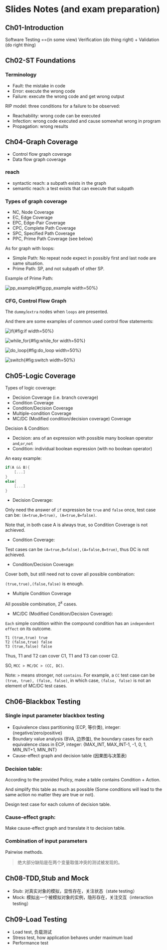 # Slides Notes (and exam preparation)

## Ch01-Introduction

Software Testing ==(in some view) Verification (do thing right) + Validation (do right thing)

## Ch02-ST Foundations

### Terminology

* Fault: the mistake in code
* Error: execute the wrong code
* Failure: execute the wrong code and get wrong output


RIP model: three conditions for a failure to be observed:

* Reachability: wrong code can be executed
* Infection: wrong code executed and cause somewhat wrong in program
* Propagation: wrong results

## Ch04-Graph Coverage

* Control flow graph coverage
* Data flow graph coverage

### reach

* syntactic reach: a subpath exists in the graph
* semantic reach: a test exists that can execute that subpath

### Types of graph coverage

* NC, Node Coverage
* EC, Edge Coverage
* EPC, Edge-Pair Coverage
* CPC, Complete Path Coverage
* SPC, Specified Path Coverage
* PPC, Prime Path Coverage (see below)


As for graph with loops:

* Simple Path: No repeat node expect in possibly first and last node are same situation.
* Prime Path: SP, and not subpath of other SP.


Example of Prime Path:

![pp_example](pics/pp_example.png){#fig:pp_example width=50%}


### CFG, Control Flow Graph

The `dummy`/`extra` nodes when `loops` are presented.

And there are some examples of common used control flow statements:

![if](pics/if.PNG){#fig:if width=50%}

![while_for](pics/while_for.PNG){#fig:while_for width=50%}

![do_loop](pics/do_loop.PNG){#fig:do_loop width=50%}

![switch](pics/switch.PNG){#fig:switch width=50%}


## Ch05-Logic Coverage

Types of logic coverage:

* Decision Coverage (i.e. branch coverage)
* Condition Coverage
* Condition/Decision Coverage
* Multiple-condition Coverage
* MC/DC (Modified condition/decision coverage) Coverage


Decision & Condition:

* Decision: ans of an expression with possible many boolean operator `and`,`or`,`not`
* Condition: individual boolean expression (with no boolean operator)

An easy example:

``` cpp
if(A && B){
    [...]
}
else{
    [...]
}
```

* Decision Coverage: 

Only need the answer of `if` expression be `true` and `false` once, test case can be:
`(A=true,B=true), (A=true,B=false)`.

Note that, in both case A is always true, so Condition Coverage is not achieved.

* Condition Coverage:

Test cases can be `(A=true,B=false),(A=false,B=true)`, thus DC is not achieved.

* Condition/Decision Coverage:

Cover both, but still need not to cover all possible combination:

`(true,true),(false,false)` is enough.

* Multiple Condition Coverage

All possible combination, $2^k$ cases.

* MC/DC (Modified Condition/Decision Coverage):

`Each` simple condition within the compound condition has an `independent effect` on its outcome.



``` vi
T1 (true,true) true
T2 (false,true) false
T3 (true,false) false
```

Thus, T1 and T2 can cover C1, T1 and T3 can cover C2.


SO, `MCC > MC/DC > (CC, DC)`.

Note: `>` means stronger, not `contains`. For example, a `CC` test case can be `(true, true), (false, false)`, in which case, `(false, false)` is not an element of MC/DC test cases.

## Ch06-Blackbox Testing

### Single input parameter blackbox testing

* Equivalence class partitioning (ECP, 等价类), integer: {negative/zero/positive}
* Boundary value analysis (BVA, 边界值), the boundary cases for each equivalence class in ECP, integer: {MAX_INT, MAX_INT-1, -1, 0, 1, MIN_INT+1, MIN_INT}
* Cause-effect graph and decision table (因果图与决策表)

### Decision table:

According to the provided Policy, make a table contains Condition + Action. 

And simplify this table as much as possible (Some conditions will lead to the same action no matter they are true or not).

Design test case for each column of decision table.

### Cause-effect graph:

Make cause-effect graph and translate it to decision table.


### Combination of input parameters

Pairwise methods.
>绝大部分缺陷是在两个变量取值冲突的测试被发现的。


## Ch08-TDD,Stub and Mock

* Stub: 对真实对象的模拟，显性存在，关注状态（state testing）
* Mock: 模拟出一个被模拟对象的实例，隐形存在，关注交互（interaction testing）

## Ch09-Load Testing

* Load test, 负载测试
* Stress test, how application behaves under maximum load
* Performance test